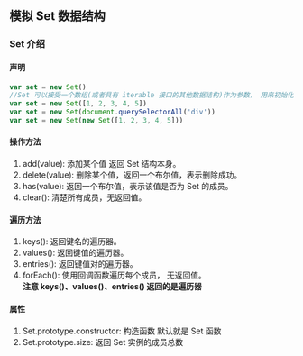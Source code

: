 ## 模拟 Set 数据结构
### Set 介绍
#### 声明
```js
var set = new Set()
//Set 可以接受一个数组(或者具有 iterable 接口的其他数据结构)作为参数， 用来初始化
var set = new Set([1, 2, 3, 4, 5])
var set = new Set(document.querySelectorAll('div'))
var set = new Set(new Set([1, 2, 3, 4, 5]))
```
#### 操作方法
1. add(value): 添加某个值 返回 Set 结构本身。
2. delete(value): 删除某个值，返回一个布尔值，表示删除成功。
3. has(value): 返回一个布尔值，表示该值是否为 Set 的成员。
4. clear(): 清楚所有成员，无返回值。

#### 遍历方法
1. keys(): 返回键名的遍历器。
2. values(): 返回键值的遍历器。
3. entries(): 返回键值对的遍历器。
4. forEach(): 使用回调函数遍历每个成员， 无返回值。<br>
**注意 keys()、values()、entries() 返回的是遍历器**
#### 属性
1. Set.prototype.constructor: 构造函数 默认就是 Set 函数
2. Set.prototype.size: 返回 Set 实例的成员总数